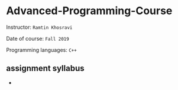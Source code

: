 # Advanced-Programming-Course


Instructor: `Ramtin Khosravi`

Date of course: `Fall 2019`

Programming languages: `C++`

assignment syllabus
-
-
